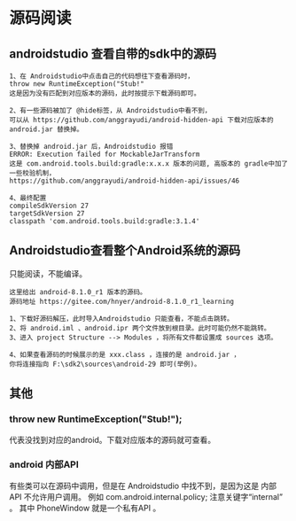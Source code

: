 # 源码阅读

## androidstudio 查看自带的sdk中的源码
```text
1、在 Androidstudio中点击自己的代码想往下查看源码时，
throw new RuntimeException("Stub!"
这是因为没有匹配到对应版本的源码，此时按提示下载源码即可。

2、有一些源码被加了 @hide标签，从 Androidstudio中看不到，
可以从 https://github.com/anggrayudi/android-hidden-api 下载对应版本的 android.jar 替换掉。

3、替换掉 android.jar 后，Androidstudio 报错 
ERROR: Execution failed for MockableJarTransform 
这是 com.android.tools.build:gradle:x.x.x 版本的问题, 高版本的 gradle中加了一些校验机制，
https://github.com/anggrayudi/android-hidden-api/issues/46

4、最终配置
compileSdkVersion 27
targetSdkVersion 27
classpath 'com.android.tools.build:gradle:3.1.4'
```

## Androidstudio查看整个Android系统的源码
只能阅读，不能编译。
```text
这里给出 android-8.1.0_r1 版本的源码。
源码地址 https://gitee.com/hnyer/android-8.1.0_r1_learning

1、下载好源码解压，此时导入Androidstudio 只能查看，不能点击跳转。
2、将 android.iml 、android.ipr 两个文件放到根目录。此时可能仍然不能跳转。
3、进入 project Structure --> Modules ，将所有文件都设置成 sources 选项。

4、如果查看源码的时候展示的是 xxx.class ，连接的是 android.jar ，
你将连接指向 F:\sdk2\sources\android-29 即可(举例)。
```

## 其他
### throw new RuntimeException("Stub!");
代表没找到对应的android。下载对应版本的源码就可查看。

### android 内部API
有些类可以在源码中调用，但是在 Androidstudio 中找不到，是因为这是 内部API 不允许用户调用。
例如 com.android.internal.policy; 注意关键字“internal” 。
其中 PhoneWindow 就是一个私有API 。